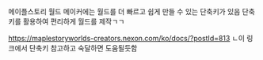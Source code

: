 메이플스토리 월드 메이커에는 월드를 더 빠르고 쉽게 만들 수 있는 단축키가 있음 
단축키를 활용하여 편리하게 월드를 제작ㄱㄱ

https://maplestoryworlds-creators.nexon.com/ko/docs/?postId=813
ㄴ이 링크에서 단축키 참고하고 숙달하면 도움될듯함
